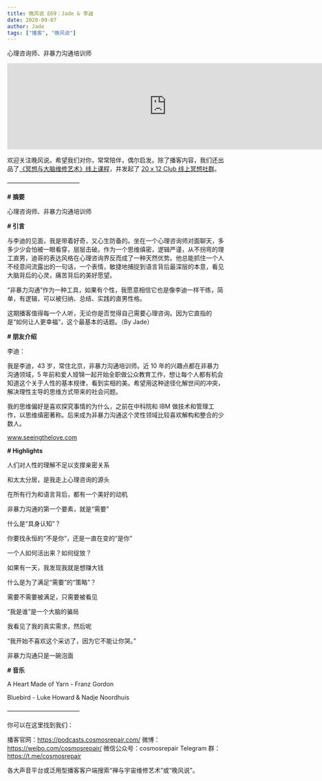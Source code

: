 ```yaml
---
title: 晚风说 E69：Jade & 李迪
date: 2020-09-07
author: Jade
tags: ["播客", "晚风说"]
---
```


心理咨询师、非暴力沟通培训师

<!--more-->

<iframe src="https://fireside.fm/player/v2/trfV16OE+jjNYm9Tl?theme=light" width="740" height="200" frameborder="0" scrolling="no"></iframe>

欢迎关注晚风说。希望我们对你，常常陪伴，偶尔启发。除了播客内容，我们还出品了[《冥想与大脑维修艺术》线上课程](https://mp.weixin.qq.com/s?__biz=MzA5Nzk4MDMxMg==&mid=2247484680&idx=1&sn=2a5b8f1e1f1c1e6820adf5cc95d997fe&chksm=9099dfffa7ee56e9408aa248731e3e3e502c984ca1e577decc28d66d458f2e93a600dc6d6b40&scene=21#wechat_redirect)，并发起了 [20 x 12 Club 线上冥想社群](https://mp.weixin.qq.com/s?__biz=MzA5Nzk4MDMxMg==&mid=2247484834&idx=1&sn=ebd2c537b12e63baef2e9eaac505c26b&chksm=9099df55a7ee5643ab84485931d52082bbb2a6ee7078bdd536faf2cbbcb7bb22783aeaf13d4b&scene=21#wechat_redirect)。

————————————

**# 摘要**

心理咨询师、非暴力沟通培训师

**# 引言**

与李迪的见面，我是带着好奇，又心生防备的。坐在一个心理咨询师对面聊天，多多少少会怕被一眼看穿，层层击破。作为一个思维缜密，逻辑严谨，从不拐弯的理工直男，迪哥的表达风格在心理咨询界反而成了一种天然优势。他总能抓住一个人不经意间流露出的一句话，一个表情，敏捷地捕捉到语言背后最深层的本意，看见大脑背后的心灵，痛苦背后的美好愿望。

“非暴力沟通”作为一种工具，如果有个性，我愿意相信它也是像李迪一样干练，简单，有逻辑，可以被归纳、总结、实践的直男性格。

这期播客值得每一个人听，无论你是否觉得自己需要心理咨询。因为它直指的是“如何让人更幸福”，这个最基本的话题。（By Jade）

**# 朋友介绍**

李迪：

我是李迪，43 岁，常住北京，非暴力沟通培训师。近 10 年的兴趣点都在非暴力沟通领域，5 年前和爱人娅锦一起开始全职做公众教育工作，想让每个人都有机会知道这个关于人性的基本规律，看到实相的美。希望用这种途径化解世间的冲突，解决理性主导的思维方式带来的社会问题。

我的思维偏好是喜欢探究事情的为什么，之前在中科院和 IBM 做技术和管理工作，以思维缜密著称。后来成为非暴力沟通这个灵性领域比较喜欢解构和整合的少数人。

www.seeingthelove.com

**# Highlights**

人们对人性的理解不足以支撑亲密关系

和太太分居，是我走上心理咨询的源头

在所有行为和语言背后，都有一个美好的动机

非暴力沟通的第一个要素，就是“需要”

什么是“具身认知”？

你要找永恒的“不是你”，还是一直在变的“是你”

一个人如何活出来？如何绽放？

如果有一天，我发现我就是想赚大钱

什么是为了满足“需要”的“策略”？

需要不需要被满足，只需要被看见

“我是谁”是一个大脑的骗局

我看见了我的真实需求，然后呢

“我开始不喜欢这个采访了，因为它不能让你哭。”

非暴力沟通只是一碗泡面

**# 音乐**

A Heart Made of Yarn - Franz Gordon

Bluebird - Luke Howard & Nadje Noordhuis

————————————

你可以在这里找到我们：

播客官网：https://podcasts.cosmosrepair.com/
微博：https://weibo.com/cosmosrepair/
微信公众号：cosmosrepair
Telegram 群：https://t.me/cosmosrepair

各大声音平台或泛用型播客客户端搜索“禅与宇宙维修艺术”或“晚风说”。